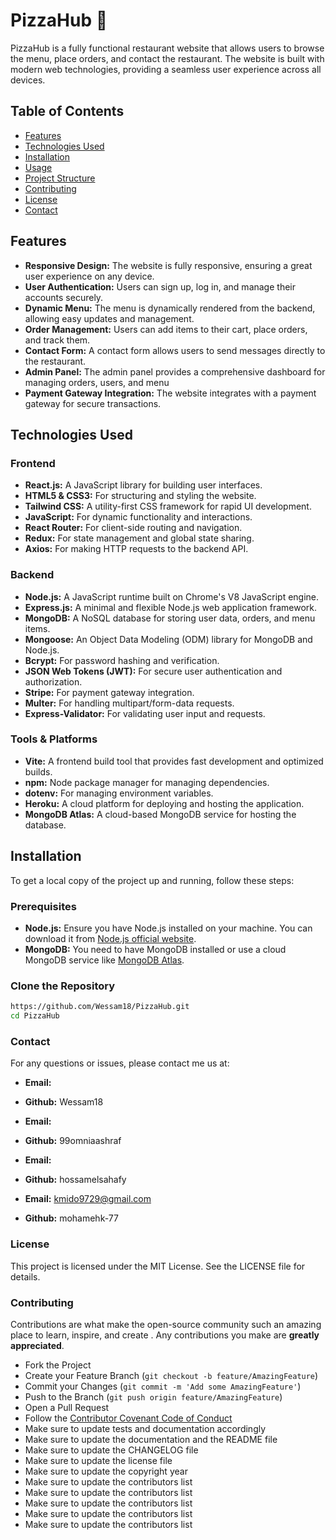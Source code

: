 # PizzaHub 🍕

PizzaHub is a fully functional restaurant website that allows users to browse the menu, place orders, and contact the restaurant. The website is built with modern web technologies, providing a seamless user experience across all devices.

## Table of Contents

- [Features](#features)
- [Technologies Used](#technologies-used)
- [Installation](#installation)
- [Usage](#usage)
- [Project Structure](#project-structure)
- [Contributing](#contributing)
- [License](#license)
- [Contact](#contact)

## Features

- **Responsive Design:** The website is fully responsive, ensuring a great user experience on any device.
- **User Authentication:** Users can sign up, log in, and manage their accounts securely.
- **Dynamic Menu:** The menu is dynamically rendered from the backend, allowing easy updates and management.
- **Order Management:** Users can add items to their cart, place orders, and track them.
- **Contact Form:** A contact form allows users to send messages directly to the restaurant.
- **Admin Panel:** The admin panel provides a comprehensive dashboard for managing orders, users, and menu
- **Payment Gateway Integration:** The website integrates with a payment gateway for secure transactions.

## Technologies Used

### Frontend

- **React.js:** A JavaScript library for building user interfaces.
- **HTML5 & CSS3:** For structuring and styling the website.
- **Tailwind CSS:** A utility-first CSS framework for rapid UI development.
- **JavaScript:** For dynamic functionality and interactions.
- **React Router:** For client-side routing and navigation.
- **Redux:** For state management and global state sharing.
- **Axios:** For making HTTP requests to the backend API.

### Backend

- **Node.js:** A JavaScript runtime built on Chrome's V8 JavaScript engine.
- **Express.js:** A minimal and flexible Node.js web application framework.
- **MongoDB:** A NoSQL database for storing user data, orders, and menu items.
- **Mongoose:** An Object Data Modeling (ODM) library for MongoDB and Node.js.
- **Bcrypt:** For password hashing and verification.
- **JSON Web Tokens (JWT):** For secure user authentication and authorization.
- **Stripe:** For payment gateway integration.
- **Multer:** For handling multipart/form-data requests.
- **Express-Validator:** For validating user input and requests.

### Tools & Platforms

- **Vite:** A frontend build tool that provides fast development and optimized builds.
- **npm:** Node package manager for managing dependencies.
- **dotenv:** For managing environment variables.
- **Heroku:** A cloud platform for deploying and hosting the application.
- **MongoDB Atlas:** A cloud-based MongoDB service for hosting the database.

## Installation

To get a local copy of the project up and running, follow these steps:

### Prerequisites

- **Node.js:** Ensure you have Node.js installed on your machine. You can download it from [Node.js official website](https://nodejs.org/).
- **MongoDB:** You need to have MongoDB installed or use a cloud MongoDB service like [MongoDB Atlas](https://www.mongodb.com/cloud/atlas).

### Clone the Repository

```bash
https://github.com/Wessam18/PizzaHub.git
cd PizzaHub
```

### Contact

For any questions or issues, please contact me us at:

- **Email:**
- **Github:** Wessam18

- **Email:**
- **Github:** 99omniaashraf

- **Email:**
- **Github:** hossamelsahafy

- **Email:** <kmido9729@gmail.com>
- **Github:** mohamehk-77

### License

This project is licensed under the MIT License. See the LICENSE file for details.

### Contributing

Contributions are what make the open-source community such an amazing place to learn, inspire, and create
. Any contributions you make are **greatly appreciated**.

- Fork the Project
- Create your Feature Branch (`git checkout -b feature/AmazingFeature`)
- Commit your Changes (`git commit -m 'Add some AmazingFeature'`)
- Push to the Branch (`git push origin feature/AmazingFeature`)
- Open a Pull Request
- Follow the [Contributor Covenant Code of Conduct](https://www.contributor-covenant.org/version
)
- Make sure to update tests and documentation accordingly
- Make sure to update the documentation and the README file
- Make sure to update the CHANGELOG file
- Make sure to update the license file
- Make sure to update the copyright year
- Make sure to update the contributors list
- Make sure to update the contributors list
- Make sure to update the contributors list
- Make sure to update the contributors list
- Make sure to update the contributors list
